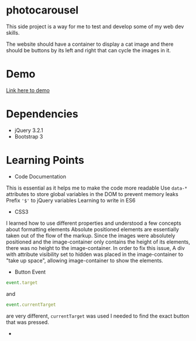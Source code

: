 # photocarousel

This side project is a way for me to test and develop some of my web dev skills.

The website should have a container to display a cat image and there should be buttons by its left and right that can cycle the images in it.

# Demo
[Link here to demo](https://soomingjin.github.io/photocarousel/)


# Dependencies
* jQuery 3.2.1
* Bootstrap 3

# Learning Points
* Code Documentation

This is essential as it helps me to make the code more readable
Use `data-*` attributes to store global variables in the DOM to prevent memory leaks
Prefix `'$'` to jQuery variables
Learning to write in ES6


* CSS3

I learned how to use different properties and understood a few concepts about formatting elements
Absolute positioned elements are essentially taken out of the flow of the markup. Since the images were absolutely positioned and the image-container only contains the height of its elements, there was no height to the image-container. In order to fix this issue, A div with attribute visibility set to hidden was placed in the image-container to "take up space", allowing image-container to show the elements.

* Button Event

```javascript
event.target
```
and
```javascript
event.currentTarget
```
are very different, `currentTarget` was used I needed to find the exact button that was pressed.

*
